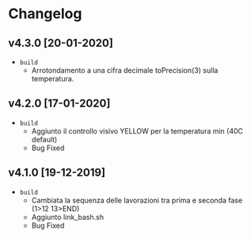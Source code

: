 # Changelog

<!-- ## Unreleased -->
<!-- Add new, unreleased items here. -->

## v4.3.0 [20-01-2020]
- `build`
  - Arrotondamento a una cifra decimale toPrecision(3) sulla temperatura. 

## v4.2.0 [17-01-2020]
- `build`
  - Aggiunto il controllo visivo YELLOW per la temperatura min (40C default)
  - Bug Fixed

## v4.1.0 [19-12-2019]
- `build`
  - Cambiata la sequenza delle lavorazioni tra prima e seconda fase (1>12  13>END)
  - Aggiunto link_bash.sh
  - Bug Fixed 